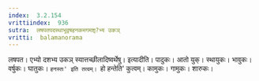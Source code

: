 ```yaml
---
index:  3.2.154
vrittiindex:  936
sutra:  लषपतपदस्थाभूवृषहनकमगमशृ?भ्य उकञ्
vritti:  balamanorama 
---
```


लषपत। एभ्यो दशभ्य उकञ् स्यात्तच्छीलादिष्वर्थेषु। इत्यादीति। पादुकः। आतो युक्। स्थायुकः। भावुकः। वर्षुकः। घातुकः। `हनस्तः' इति तत्वम्। `हो हन्तेति' कुत्वम्। कामुकः। गामुकः। शारुकः। 

